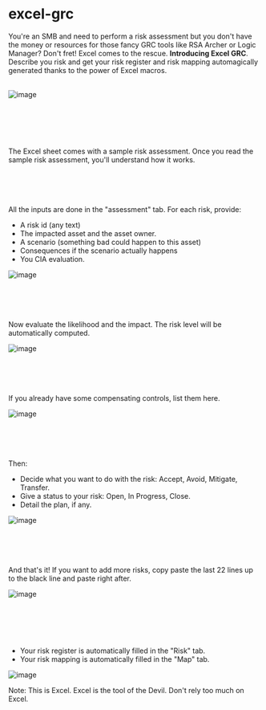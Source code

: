 # excel-grc
You're an SMB and need to perform a risk assessment but you don't have the money or resources for those fancy GRC tools like RSA Archer or Logic Manager? Don't fret! Excel comes to the rescue. **Introducing Excel GRC**. Describe you risk and get your risk register and risk mapping automagically generated thanks to the power of Excel macros.
<br><br>


![image](https://user-images.githubusercontent.com/103344686/180675029-4cdef0c4-6bd5-406e-afa6-4a98d0ab45e8.png)


<br><br><br><br>

The Excel sheet comes with a sample risk assessment. Once you read the sample risk assessment, you'll understand how it works.

<br><br><br><br>
All the inputs are done in the "assessment" tab. For each risk, provide:
- A risk id (any text)
- The impacted asset and the asset owner.
- A scenario (something bad could happen to this asset)
- Consequences if the scenario actually happens
- You CIA evaluation.

![image](https://user-images.githubusercontent.com/103344686/180675629-fc59c3a1-5276-4684-9c6b-579698d0d4a8.png)

<br><br><br><br>
Now evaluate the likelihood and the impact. The risk level will be automatically computed.

![image](https://user-images.githubusercontent.com/103344686/180675504-f1050bc1-5895-4c5f-a785-8ed32fc6906f.png)


<br><br><br><br>
If you already have some compensating controls, list them here.

![image](https://user-images.githubusercontent.com/103344686/180675576-b89d0218-8e95-4877-8f84-54ebdd2fba74.png)

<br><br><br><br>
Then:
- Decide what you want to do with the risk: Accept, Avoid, Mitigate, Transfer.
- Give a status to your risk: Open, In Progress, Close.
- Detail the plan, if any.

![image](https://user-images.githubusercontent.com/103344686/180675837-b09ccdcd-b8ea-42e7-a1b3-e2729a640f9f.png)

<br><br><br><br>
And that's it! If you want to add more risks, copy paste the last 22 lines up to the black line and paste right after.

![image](https://user-images.githubusercontent.com/103344686/180675949-1cc0d25a-b348-4d26-9651-89074cb55427.png)

<br><br><br><br>
- Your risk register is automatically filled in the "Risk" tab.
- Your risk mapping is automatically filled in the "Map" tab.

![image](https://user-images.githubusercontent.com/103344686/180676219-4a179d9b-b400-499e-b2d1-99fa6c8ef60f.png)


Note: This is Excel. Excel is the tool of the Devil. Don't rely too much on Excel.

